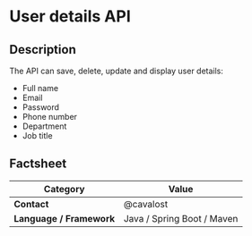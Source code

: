 # User details API

## Description

The API can save, delete, update and display user details:

*  Full name
*  Email
*  Password
*  Phone number
*  Department
*  Job title

## Factsheet

| **Category**              | **Value**                                 |
| ------------------------- | ---------------------------------------- |
| **Contact**               | @cavalost 
| **Language / Framework**  | Java / Spring Boot / Maven